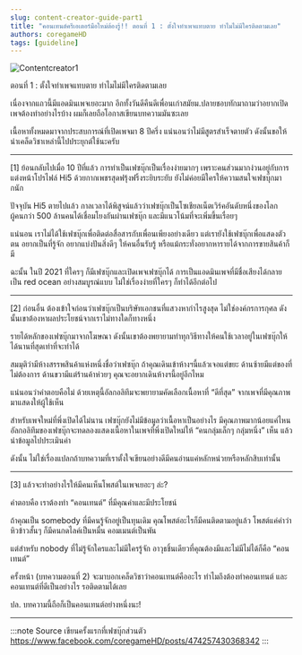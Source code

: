 ```yaml
---
slug: content-creator-guide-part1
title: "คอนเทนต์ครีเอเตอร์มือใหม่ต้องรู้!! ตอนที่ 1 : ตั้งใจทำเพจแทบตาย ทำไมไม่มีใครติดตามเลย"
authors: coregameHD
tags: [guideline]
---
```


![Contentcreator1](https://res.cloudinary.com/kagamiweb/image/upload/v1631885355/blog/contentcreator1.jpg)

ตอนที่ 1 : ตั้งใจทำเพจแทบตาย ทำไมไม่มีใครติดตามเลย

เนื่องจากแถวนี้มีแอดมินเพจเยอะมาก อีกทั้งวันดีคืนดีเพื่อนเก่าสมัยม.ปลายชอบทักมาถามว่าอยากเปิดเพจต้องทำอย่างไรบ้าง ผมก็เลยถือโอกาสเขียนบทความมันซะเลย

เนื้อหาทั้งหมดมาจากประสบการณ์ที่เปิดเพจมา 8 ปีครึ่ง แน่นอนว่าไม่มีสูตรสำเร็จตายตัว ดังนั้นขอให้นำเคล็ดวิชาเหล่านี้ไปประยุกต์ใช้นะครับ

<!-- truncate -->

---

[1]
ย้อนกลับไปเมื่อ 10 ปีที่แล้ว การทำเป็นเฟซบุ๊กเป็นเรื่องง่ายมากๆ เพราะคนส่วนมากง่วนอยู่กับการแต่งหน้าโปรไฟล์ Hi5 ด้วยกากเพชรสุดฟรุ้งฟริ้งระยิบระยับ ยังไม่ค่อยมีใครให้ความสนใจเฟซบุ๊กมากนัก

ปัจจุบัน Hi5 ตายไปแล้ว กาลเวลาได้พิสูจน์แล้วว่าเฟซบุ๊กเป็นโซเชียลเน็ตเวิร์คอันดับหนึ่งของโลก ผู้คนกว่า 500 ล้านคนได้เชื่อมโยงกันผ่านเฟซบุ๊ก และมีแนวโน้มที่จะเพิ่มขึ้นเรื่อยๆ

แน่นอน เราไม่ได้ใช้เฟซบุ๊กเพื่อติดต่อสื่อสารกับเพื่อนเพียงอย่างเดียว แต่เรายังใช้เฟซบุ๊กเพื่อแสดงตัวตน อยากเป็นที่รู้จัก อยากแบ่งปันสิ่งดีๆ ให้คนอื่นรับรู้ หรือแม้กระทั่งอยากหารายได้จากการขายสินค้าก็มี

ฉะนั้น ในปี 2021 ที่ใครๆ ก็มีเฟซบุ๊กและเปิดเพจเฟซบุ๊กได้ การเป็นแอดมินเพจที่มีชื่อเสียงได้กลายเป็น red ocean อย่างสมบูรณ์แบบ ไม่ใช่เรื่องง่ายที่ใครๆ ก็ทำได้อีกต่อไป

---

[2]
ก่อนอื่น ต้องเข้าใจก่อนว่าเฟซบุ๊กเป็นบริษัทเอกชนที่แสวงหากำไรสูงสุด ไม่ใช่องค์กรการกุศล ดังนั้นเขาต้องหาผลประโยชน์จากเราไม่ทางใดก็ทางหนึ่ง

รายได้หลักของเฟซบุ๊กมาจากโฆษณา ดังนั้นเขาต้องพยายามทำทุกวิธีทางให้คนใช้เวลาอยู่ในเฟซบุ๊กให้ได้นานที่สุดเท่าที่จะทำได้

สมมุติว่ามีห้างสรรพสินค้าแห่งหนึ่งชื่อว่าเฟซบุ๊ก ถ้าคุณเดินเข้าห้างฯนี้แล้วเจอแต่ขยะ ด้านซ้ายมีแต่ของที่ไม่ต้องการ ด้านขวามีแต่ร้านค้าห่วยๆ คุณจะอยากเดินห้างฯนี้อยู่อีกไหม

แน่นอนว่าคำตอบคือไม่ ด้วยเหตุนี้อัลกอลิทึมจะพยายามคัดเลือกเนื้อหาที่ “ดีที่สุด” จากเพจที่มีคุณภาพมาแสดงให้ผู้ใช้เห็น

สำหรับเพจใหม่ที่พึ่งเปิดได้ไม่นาน เฟซบุ๊กยังไม่มีข้อมูลว่าเนื้อหาเป็นอย่างไร มีคุณภาพมากน้อยแค่ไหน อัลกอลิทึมของเฟซบุ๊กจะทดลองแสดงเนื้อหาในเพจที่พึ่งเปิดใหม่ให้ “คนกลุ่มเล็กๆ กลุ่มหนึ่ง” เห็น แล้วนำข้อมูลไปประเมินค่า

ดังนั้น ไม่ใช่เรื่องแปลกถ้าบทความที่เราตั้งใจเขียนอย่างดีมีคนอ่านแค่หลักหน่วยหรือหลักสิบเท่านั้น

---

[3]
แล้วจะทำอย่างไรให้มีคนเห็นโพสต์ในเพจเยอะๆ ล่ะ?

คำตอบคือ เราต้องทำ “คอนเทนต์” ที่มีคุณค่าและมีประโยชน์

ถ้าคุณเป็น somebody ที่มีคนรู้จักอยู่เป็นทุนเดิม คุณโพสต์อะไรก็มีคนติดตามอยู่แล้ว โพสต์แค่คำว่าหิวข้าวสั้นๆ ก็มีคนกดไลค์เป็นหมื่น คอมเมนต์เป็นพัน

แต่สำหรับ nobody ที่ไม่รู้จักใครและไม่มีใครรู้จัก อาวุธชิ้นเดียวที่คุณต้องมีและไม่มีไม่ได้ก็คือ “คอนเทนต์”

ครั้งหน้า (บทความตอนที่ 2) จะมาบอกเคล็ดวิชาว่าคอนเทนต์คืออะไร ทำไมถึงต้องทำคอนเทนต์ และคอนเทนต์ที่ดีเป็นอย่างไร รอติดตามได้เลย

ปล. บทความนี้ถือก็เป็นคอนเทนต์อย่างหนึ่งนะ!

---

:::note Source
เขียนครั้งแรกที่เฟซบุ๊กส่วนตัว  
https://www.facebook.com/coregameHD/posts/474257430368342
:::